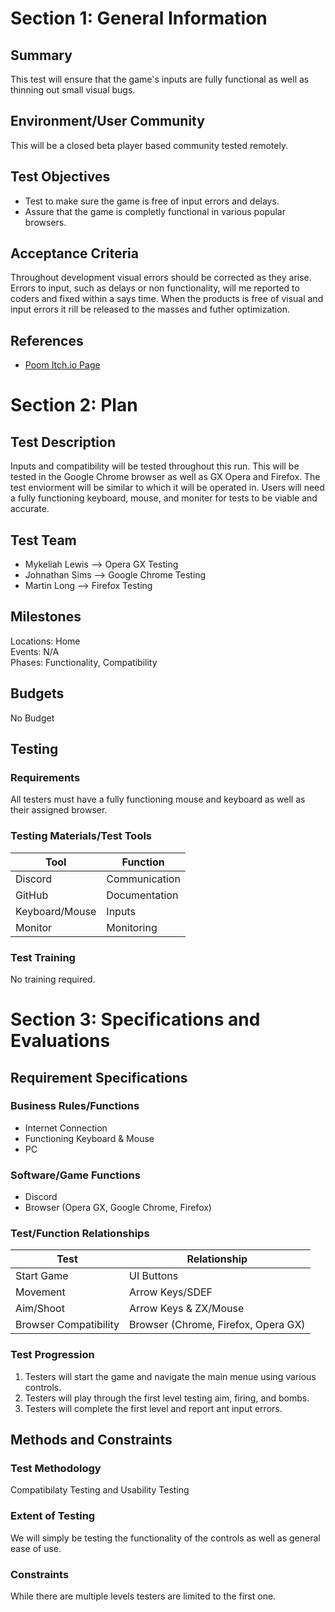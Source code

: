 # Section 1: General Information

## Summary

This test will ensure that the game's inputs are fully functional as well as thinning out small                              visual bugs.

## Environment/User Community

This will be a closed beta player based community tested remotely. 

## Test Objectives

* Test to make sure the game is free of input errors and delays. 
* Assure that the game is completly functional in various popular browsers.

## Acceptance Criteria

Throughout development visual errors should be corrected as they arise. Errors to input, such as delays or non functionality, will me reported to coders and fixed within a says time. When the products is free of visual and input errors it rill be released to the masses and futher optimization.

## References

* [Poom Itch.io Page](https://freds72.itch.io/poom)

# Section 2: Plan
## Test Description

Inputs and compatibility will be tested throughout this run. This will be tested in the Google Chrome browser as well as GX Opera and Firefox. The test enviorment will be similar to which it will be operated in. Users will need a fully functioning keyboard, mouse, and moniter for tests to be viable and accurate.

## Test Team

* Mykeliah Lewis --> Opera GX Testing
* Johnathan Sims --> Google Chrome Testing
* Martin Long    --> Firefox Testing

## Milestones

Locations: Home  
Events: N/A  
Phases: Functionality, Compatibility 

## Budgets

No Budget

## Testing
### Requirements

All testers must have a fully functioning mouse and keyboard as well as their assigned browser.

### Testing Materials/Test Tools

Tool | Function
--------|------------
Discord | Communication
GitHub | Documentation
Keyboard/Mouse | Inputs
Monitor | Monitoring

### Test Training

No training required.

# Section 3: Specifications and Evaluations

## Requirement Specifications

### Business Rules/Functions

* Internet Connection
* Functioning Keyboard & Mouse
* PC

### Software/Game Functions

* Discord
* Browser (Opera GX, Google Chrome, Firefox)

### Test/Function Relationships

Test | Relationship
------------ | -------------
Start Game | UI Buttons
Movement | Arrow Keys/SDEF
Aim/Shoot | Arrow Keys & ZX/Mouse
Browser Compatibility | Browser (Chrome, Firefox, Opera GX)

### Test Progression

1. Testers will start the game and navigate the main menue using various controls.
2. Testers will play through the first level testing aim, firing, and bombs.
3. Testers will complete the first level and report ant input errors.

## Methods and Constraints

### Test Methodology

Compatibilaty Testing and Usability Testing

### Extent of Testing

We will simply be testing the functionality of the controls as well as general ease of use.

### Constraints

While there are multiple levels testers are limited to the first one.
